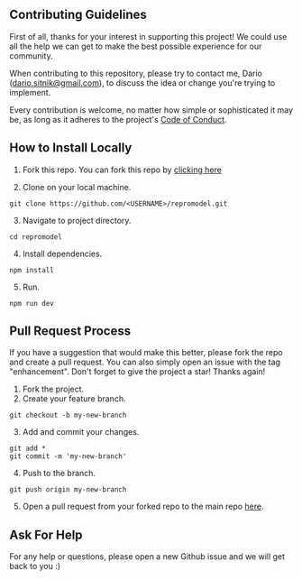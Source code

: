 ## Contributing Guidelines

First of all, thanks for your interest in supporting this project! We could use all the help we can get to make the best possible experience for our community.<br/>

When contributing to this repository, please try to contact me, Dario (dario.sitnik@gmail.com), to discuss the idea or change you're trying to implement.<br/>

Every contribution is welcome, no matter how simple or sophisticated it may be, as long as it adheres to the project's [Code of Conduct](CODE_OF_CONDUCT.md). 

## How to Install Locally

1. Fork this repo. You can fork this repo by [clicking here](https://github.com/ReproModel/repromodel/fork)

2. Clone on your local machine.
```
git clone https://github.com/<USERNAME>/repromodel.git
```

3. Navigate to project directory.
```
cd repromodel
```

4. Install dependencies.
```
npm install
```

5. Run.
```
npm run dev
```

## Pull Request Process

If you have a suggestion that would make this better, please fork the repo and create a pull request. You can also simply open an issue with the tag "enhancement".
Don't forget to give the project a star! Thanks again!

1. Fork the project.
2. Create your feature branch.
```
git checkout -b my-new-branch
```
3. Add and commit your changes.
```
git add *
git commit -m 'my-new-branch'
```
4. Push to the branch.
```
git push origin my-new-branch
```
5. Open a pull request from your forked repo to the main repo [here](https://github.com/ReproModel/repromodel/compare).

## Ask For Help

For any help or questions, please open a new Github issue and we will get back to you :)